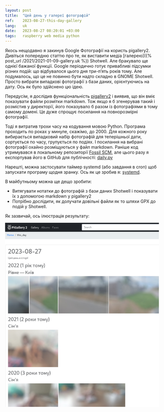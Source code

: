 ```yaml
---
layout: post
title:  "Цей день у галереї фотографій"
ref:    2023-08-27-this-day-gallery
lang:   uk
date:   2023-08-27 08:20:01 +03:00
tags:   raspberry web media python
---
```


Якось нещодавно я закинув Google Фотографії на користь pigallery2. Дивіться
попередню статтю про те, як виставити медіа
[галерею]({% post_url /2021/2021-01-09-gallery.uk %}) Shotwell.
Але бракувало ще однієї бажаної функції. Google періодично готує привабливі
підсумки різних подій: що відбувалося цього дня три-п’ять років тому. Але
подумалось, що це не повинно бути надто складно в GNOME Shotwell. Просто вибрати
випадкові фотографії з бази даних, орієнтуючись на дату. Ось як було здійснено
цю ідею.

Передусім, я дослідив функціональність [pigallery2](https://github.com/bpatrik/pigallery2)
і виявив, що він вміє показувати файли розмітки markdown. Тож якщо я б
згенерував такий і розмістив у директорії, його показувало б разом із
фотографіями в тому самому домені. Це дуже спрощує посилання на повнорозмірні
фотографії.

Тоді я витратив трохи часу на кодування мовою Python. Програма проходить по
роках у минуле, скажімо, до 2000. Для кожного року вибирається випадковий набір
фотографій для теперішньої дати, сортується по часу, групується по подіях. І
посилання на вибрані фотографії охайно розміщуються у файл markdown. Раніше код
утримувався в локальному репозиторії [Fossil SCM](https://fossil-scm.org), але
цього разу я експортував його в GitHub для публічності:
[daily.py](https://github.com/sakhnik/shotwell-view/blob/e658f22f4b0f7922d866676b75208ee95d7cc725/daily.py)

Нарешті, можна застосувати таймер systemd (або завдання в cron) щоб запускати
програму щодня зранку. Ось як це зробив я:
[systemd](https://github.com/sakhnik/shotwell-view/commit/649bd67997bfb258dd927522c9e52bb488bda125).

В майбутньому можна ще дещо зробити:

* Витягувати нотатки до фотографій з бази даних Shotwell і показувати їх з допомогою markdown
  у pigallery2
* Потрібно дослідити, як долучати довільні файли як то шляхи GPX до подій у Shotwell.

Як зазвичай, ось ілюстрація результату:

![this day](/assets/2023-08/this-day.jpg)
